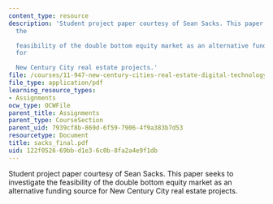 ```yaml
---
content_type: resource
description: 'Student project paper courtesy of Sean Sacks. This paper seeks to investigate
  the

  feasibility of the double bottom equity market as an alternative funding source
  for

  New Century City real estate projects.'
file: /courses/11-947-new-century-cities-real-estate-digital-technology-and-design-fall-2004/122f052669bbd1e36c0b8fa2a4e9f1db_sacks_final.pdf
file_type: application/pdf
learning_resource_types:
- Assignments
ocw_type: OCWFile
parent_title: Assignments
parent_type: CourseSection
parent_uid: 7939cf8b-869d-6f59-7906-4f9a383b7d53
resourcetype: Document
title: sacks_final.pdf
uid: 122f0526-69bb-d1e3-6c0b-8fa2a4e9f1db
---
```

Student project paper courtesy of Sean Sacks. This paper seeks to investigate the
feasibility of the double bottom equity market as an alternative funding source for
New Century City real estate projects.

